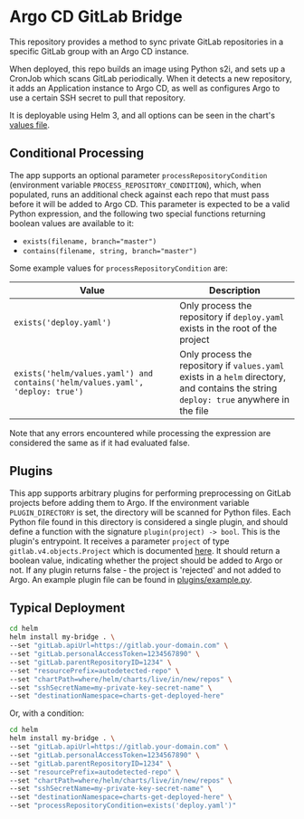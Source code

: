 # Argo CD GitLab Bridge

This repository provides a method to sync private GitLab repositories in a specific GitLab group with an Argo CD instance.

When deployed, this repo builds an image using Python s2i, and sets up a CronJob which scans GitLab periodically. When it detects a new repository, it adds an Application instance to Argo CD, as well as configures Argo to use a certain SSH secret to pull that repository.

It is deployable using Helm 3, and all options can be seen in the chart's [values file](helm/values.yaml).

## Conditional Processing

The app supports an optional parameter `processRepositoryCondition` (environment variable `PROCESS_REPOSITORY_CONDITION`), which, when populated, runs an additional check against each repo that must pass before it will be added to Argo CD. This parameter is expected to be a valid Python expression, and the following two special functions returning boolean values are available to it:

* `exists(filename, branch="master")`
* `contains(filename, string, branch="master")`

Some example values for `processRepositoryCondition` are:

| Value  | Description  |
|---|---|
| `exists('deploy.yaml')`  | Only process the repository if `deploy.yaml` exists in the root of the project  |
| `exists('helm/values.yaml') and contains('helm/values.yaml', 'deploy: true')`  | Only process the repository if `values.yaml` exists in a `helm` directory, and contains the string `deploy: true` anywhere in the file  |

Note that any errors encountered while processing the expression are considered the same as if it had evaluated false.

## Plugins

This app supports arbitrary plugins for performing preprocessing on GitLab projects before adding them to Argo. If the environment variable `PLUGIN_DIRECTORY` is set, the directory will be scanned for Python files. Each Python file found in this directory is considered a single plugin, and should define a function with the signature `plugin(project) -> bool`. This is the plugin's entrypoint. It receives a parameter `project` of type `gitlab.v4.objects.Project` which is documented [here](https://python-gitlab.readthedocs.io/en/stable/gl_objects/projects.html#reference). It should return a boolean value, indicating whether the project should be added to Argo or not. If any plugin returns false - the project is 'rejected' and not added to Argo. An example plugin file can be found in [plugins/example.py](plugins/example.py).

## Typical Deployment

```sh
cd helm
helm install my-bridge . \
--set "gitLab.apiUrl=https://gitlab.your-domain.com" \
--set "gitLab.personalAccessToken=1234567890" \
--set "gitLab.parentRepositoryID=1234" \
--set "resourcePrefix=autodetected-repo" \
--set "chartPath=where/helm/charts/live/in/new/repos" \
--set "sshSecretName=my-private-key-secret-name" \
--set "destinationNamespace=charts-get-deployed-here"
```

Or, with a condition: 

```sh
cd helm
helm install my-bridge . \
--set "gitLab.apiUrl=https://gitlab.your-domain.com" \
--set "gitLab.personalAccessToken=1234567890" \
--set "gitLab.parentRepositoryID=1234" \
--set "resourcePrefix=autodetected-repo" \
--set "chartPath=where/helm/charts/live/in/new/repos" \
--set "sshSecretName=my-private-key-secret-name" \
--set "destinationNamespace=charts-get-deployed-here" \
--set "processRepositoryCondition=exists('deploy.yaml')"
```